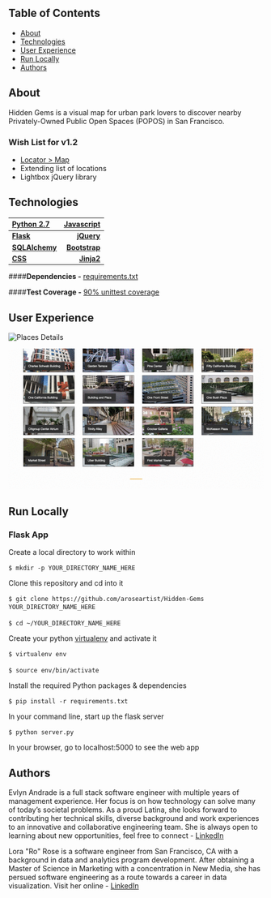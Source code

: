 ## Table of Contents

* [About](#about)
* [Technologies](#tech)
* [User Experience](#user)
* [Run Locally](#run)
* [Authors](#author)

## <a name="about"></a>About

Hidden Gems is a visual map for urban park lovers to discover nearby Privately-Owned Public Open Spaces (POPOS) in San Francisco.


### Wish List for v1.2
* [Locator > Map](https://www.mapbox.com/help/building-a-store-locator/#finished-product)
* Extending list of locations
* Lightbox jQuery library

## <a name="tech"></a>Technologies

[Python 2.7](https://www.python.org/ "Python")    | [Javascript](https://www.python.org/ "Javascript")
:----------- | -----------:
**[Flask](http://flask.pocoo.org/ "Flask")**           | **[jQuery](https://jquery.com/ "jQuery")**
**[SQLAlchemy](http://www.sqlalchemy.org/ "SQLAlchemy")**           | **[Bootstrap](http://getbootstrap.com/ "Bootstrap")**
| **[CSS](https://developer.mozilla.org/en-US/docs/Web/CSS "CSS")**       | **[Jinja2](http://jinja.pocoo.org/ "Jinja2")**

####**Dependencies -** [requirements.txt](README.md "Dependencies")

####**Test Coverage -** [90% unittest coverage](tests.py)

## <a name="user"></a>User Experience

![Places Details](markdown/img_desc.gif "Details") 

![Mapbox](markdown/map.gif "Mapbox")

## <a name="run"></a>Run Locally
### Flask App

Create a local directory to work within

	$ mkdir -p YOUR_DIRECTORY_NAME_HERE

Clone this repository and cd into it
	
	$ git clone https://github.com/aroseartist/Hidden-Gems YOUR_DIRECTORY_NAME_HERE
	
	$ cd ~/YOUR_DIRECTORY_NAME_HERE

Create your python [virtualenv](http://docs.python-guide.org/en/latest/dev/virtualenvs/ "VirtualEnv") and activate it

	$ virtualenv env
	
	$ source env/bin/activate

Install the required Python packages & dependencies
	
	$ pip install -r requirements.txt

In your command line, start up the flask server
	
	$ python server.py
	
In your browser, go to localhost:5000 to see the web app

## <a name="author"></a>Authors

Evlyn Andrade is a full stack software engineer with multiple years of management experience. Her focus is on how technology can solve many of today’s societal problems. As a proud Latina, she looks forward to contributing her technical skills, diverse background and work experiences to an innovative and collaborative engineering team. She is always open to learning about new opportunities, feel free to connect - [LinkedIn](linkedin.com/in/evlynandrade "Evlyn Andrade")

Lora "Ro" Rose is a software engineer from San Francisco, CA with a background in data and analytics program development. After obtaining a Master of Science in Marketing with a concentration in New Media, she has persued software engineering as a route towards a career in data visualization. Visit her online - [LinkedIn](linkedin.com/in/aroseartist "Lora Rose")
